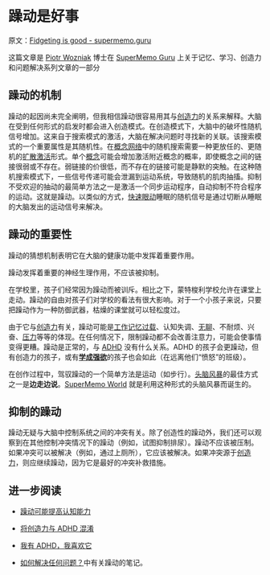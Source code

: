 # 躁动是好事

原文：[Fidgeting is good - supermemo.guru](https://supermemo.guru/wiki/Fidgeting_is_good)

这篇文章是 [Piotr Wozniak](https://supermemo.guru/wiki/Piotr_Wozniak) 博士在 [SuperMemo Guru](https://supermemo.guru/wiki/SuperMemo_Guru) 上关于记忆、学习、创造力和问题解决系列文章的一部分

## 躁动的机制

躁动的起因尚未完全阐明，但我相信躁动很容易用其与[创造力](https://supermemo.guru/wiki/Creativity)的关系来解释。大脑在受到任何形式的启发时都会进入创造模式。在创造模式下，大脑中的破坏性随机信号增加。这来自于搜索模式的激活，大脑在解决问题时寻找新的关联。该搜索模式的一个重要属性是其随机性。在[概念网络](https://supermemo.guru/wiki/Concept_network)中的随机搜索需要一种更放任的、更随机的[扩散激活](https://supermemo.guru/wiki/Spreading_activation)形式。单个[概念](https://supermemo.guru/wiki/Concept)可能会增加激活附近概念的概率，即使概念之间的链接很弱或不存在。弱链接的价很低，而不存在的链接可能是静默的突触。在这种随机搜索模式下，一些信号传递可能会泄漏到运动系统，导致随机的肌肉抽搐。抑制不受欢迎的抽动的最简单方法之一是激活一个同步运动程序，自动抑制不符合程序的运动。这就是躁动。以类似的方式，[快速眼动](https://supermemo.guru/wiki/REM)睡眠的随机信号是通过切断从睡眠的大脑发出的运动信号来解决。

## 躁动的重要性

躁动的猜想机制表明它在大脑的健康功能中发挥着重要作用。

躁动发挥着重要的神经生理作用，不应该被抑制。

在学校里，孩子们经常因为躁动而被训斥。相比之下，蒙特梭利学校允许在课堂上走动。躁动的自由对孩子们对学校的看法有很大影响。对于一个小孩子来说，只要把躁动作为一种防御武器，枯燥的课堂就可以轻松度过。

由于它与[创造力](https://supermemo.guru/wiki/Creativity)有关，躁动可能是[工作记忆过载](https://supermemo.guru/wiki/Cognitive_overload)、认知失调、[无聊](https://supermemo.guru/wiki/Boredom)、不耐烦、兴奋、[压力](https://supermemo.guru/wiki/Stress)等等的体现。在任何情况下，限制躁动都不会改善注意力，可能会使事情变得更糟。躁动是正常的，与 [ADHD](https://supermemo.guru/wiki/ADHD) 没有什么关系。ADHD 的孩子会更躁动，但有创造力的孩子，或有[**学成强欲**](https://supermemo.guru/wiki/Rage_to_master)的孩子也会如此（在远离他们“愤怒”的班级）。

在创作过程中，驾驭躁动的一个简单方法是运动（如步行）。[头脑风暴](https://supermemo.guru/wiki/Brainstorming)的最佳方式之一是**边走边说**。[SuperMemo World](https://supermemo.guru/wiki/SuperMemo_World) 就是利用这种形式的头脑风暴而诞生的。

## 抑制的躁动

躁动无疑与大脑中控制系统之间的冲突有关。除了创造性的躁动外，我们还可以观察到在其他控制冲突情况下的躁动（例如，试图抑制排尿）。躁动不应该被压制。如果冲突可以被解决（例如，通过上厕所），它应该被解决。如果冲突源于[创造力](https://supermemo.guru/wiki/Creativity)，则应继续躁动，因为它是最好的冲突补救措施。

## 进一步阅读

- [躁动可能提高认知能力](https://supermemo.guru/wiki/Fidgeting_may_improve_cognitive_performance)

- [将创造力与 ADHD 混淆](https://supermemo.guru/wiki/Confusing_creativity_with_ADHD)

- [我有 ADHD，我喜欢它](https://supermemo.guru/wiki/I_have_ADHD_and_I_love_it)

- [如何解决任何问题？](https://supermemo.guru/wiki/How_to_solve_any_problem%3F)中有关躁动的笔记。